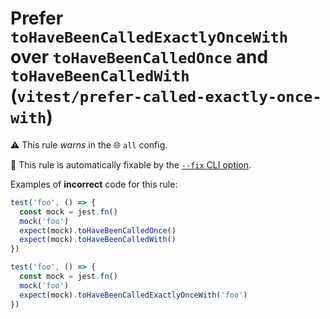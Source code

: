 # Prefer `toHaveBeenCalledExactlyOnceWith` over `toHaveBeenCalledOnce` and `toHaveBeenCalledWith` (`vitest/prefer-called-exactly-once-with`)

⚠️ This rule _warns_ in the 🌐 `all` config.

🔧 This rule is automatically fixable by the [`--fix` CLI option](https://eslint.org/docs/latest/user-guide/command-line-interface#--fix).

<!-- end auto-generated rule header -->

Examples of **incorrect** code for this rule:

```js
test('foo', () => {
  const mock = jest.fn()
  mock('foo')
  expect(mock).toHaveBeenCalledOnce()
  expect(mock).toHaveBeenCalledWith()
})
```

```js
test('foo', () => {
  const mock = jest.fn()
  mock('foo')
  expect(mock).toHaveBeenCalledExactlyOnceWith('foo')
})
```